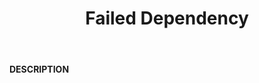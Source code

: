 ﻿---
category: 4xx
code: 424
cover: https://firebasestorage.googleapis.com/v0/b/capy-http.appspot.com/o/Capy424.png?alt=media
coverAlt: Failed Dependency
description: Failed Dependency
pubDate: 2014-06-01
tags:
- 4xx
title: Failed Dependency
---

__DESCRIPTION__